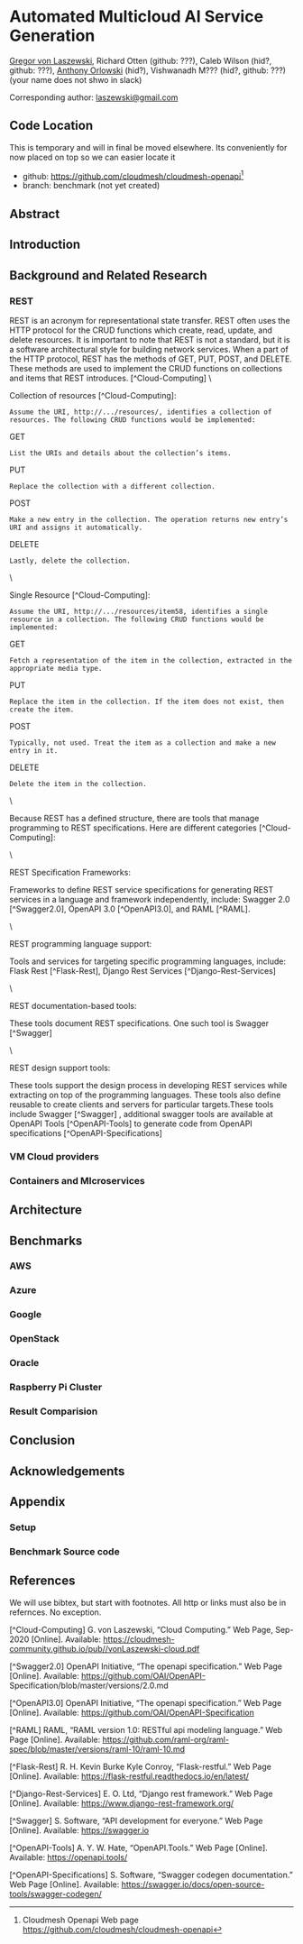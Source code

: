 # Automated Multicloud AI Service Generation

[Gregor von Laszewski](https://laszewski.github.io/), 
Richard Otten (github: ???), 
Caleb Wilson (hid?, github: ???), 
[Anthony Orlowski](https://github.com/aporlowski) (hid?),
Vishwanadh M??? (hid?, github: ???) (your name does not shwo in slack)

Corresponding author: laszewski@gmail.com

## Code Location

This is temporary and will in final be moved elsewhere. Its conveniently for now placed on top so we can easier locate it

* github: <https://github.com/cloudmesh/cloudmesh-openapi>[^cloudmesh-openapi]
* branch: benchmark (not yet created)

## Abstract

## Introduction

## Background and Related Research

### REST
REST is an acronym for representational state transfer. REST often uses the HTTP protocol for the CRUD functions which create, read, update, and delete resources. It is important to note that REST is not a standard, but it is a software architectural style for building network services. When a part of the HTTP protocol, REST has the methods of GET, PUT, POST, and DELETE. These methods are used to implement the CRUD functions on collections and items that REST introduces. [^Cloud-Computing]
\

Collection of resources [^Cloud-Computing]:

	Assume the URI, http://.../resources/, identifies a collection of resources. The following CRUD functions would be implemented:

GET

	List the URIs and details about the collection’s items. 
	
PUT

	Replace the collection with a different collection.
	
POST

	Make a new entry in the collection. The operation returns new entry’s URI and assigns it automatically.  
	
DELETE

	Lastly, delete the collection. 
		
\	
	
Single Resource [^Cloud-Computing]:

	Assume the URI, http://.../resources/item58, identifies a single resource in a collection. The following CRUD functions would be implemented:
	
GET

	Fetch a representation of the item in the collection, extracted in the appropriate media type.
	
PUT

	Replace the item in the collection. If the item does not exist, then create the item. 
	
POST 

	Typically, not used. Treat the item as a collection and make a new entry in it. 
	
DELETE

	Delete the item in the collection. 
	
\		
	
	
Because REST has a defined structure, there are tools that manage programming to REST specifications. 
Here are different categories [^Cloud-Computing]: 

\


REST Specification Frameworks: 

Frameworks to define REST service specifications for generating REST services in a language and framework independently, include: 
Swagger 2.0 [^Swagger2.0], OpenAPI 3.0 [^OpenAPI3.0], and RAML [^RAML]. 

\

REST programming language support: 

Tools and services for targeting specific programming languages, include:
Flask Rest [^Flask-Rest], Django Rest Services [^Django-Rest-Services]

\

REST documentation-based tools:

These tools document REST specifications. One such tool is Swagger [^Swagger]

\

REST design support tools: 

These tools support the design process in developing REST services while extracting on top of the programming languages. 
These tools also define reusable to create clients and servers for particular targets.These tools include Swagger [^Swagger] , additional swagger tools are available at OpenAPI Tools [^OpenAPI-Tools] to generate code from OpenAPI specifications [^OpenAPI-Specifications]




### VM Cloud providers 

### Containers and MIcroservices

## Architecture

## Benchmarks

### AWS

### Azure

### Google

### OpenStack

### Oracle

### Raspberry Pi Cluster

### Result Comparision

## Conclusion

## Acknowledgements


## Appendix

### Setup 

### Benchmark Source code

## References

We will use bibtex, but start with footnotes. All http or links must also be in refernces. No exception.

[^cloudmesh-openapi]: Cloudmesh Openapi Web page <https://github.com/cloudmesh/cloudmesh-openapi>

[^Cloud-Computing] G. von Laszewski, “Cloud Computing.” Web Page, Sep-2020 [Online]. Available: https://cloudmesh-community.github.io/pub//vonLaszewski-cloud.pdf

[^Swagger2.0] OpenAPI Initiative, “The openapi specification.” Web Page [Online]. Available: https://github.com/OAI/OpenAPI- Specification/blob/master/versions/2.0.md 

[^OpenAPI3.0] OpenAPI Initiative, “The openapi specification.” Web Page [Online]. Available: https://github.com/OAI/OpenAPI-Specification 

[^RAML] RAML, “RAML version 1.0: RESTful api modeling language.” Web Page [Online]. Available: https://github.com/raml-org/raml-spec/blob/master/versions/raml-10/raml-10.md 

[^Flask-Rest] R. H. Kevin Burke Kyle Conroy, “Flask-restful.” Web Page [Online]. Available: https://flask-restful.readthedocs.io/en/latest/ 

[^Django-Rest-Services] E. O. Ltd, “Django rest framework.” Web Page [Online]. Available: 
https://www.django-rest-framework.org/ 

[^Swagger] S. Software, “API development for everyone.” Web Page [Online]. Available: https://swagger.io 

[^OpenAPI-Tools] A. Y. W. Hate, “OpenAPI.Tools.” Web Page [Online]. Available: 
https://openapi.tools/ 

[^OpenAPI-Specifications] S. Software, “Swagger codegen documentation.” Web Page [Online]. Available: https://swagger.io/docs/open-source-tools/swagger-codegen/ 

